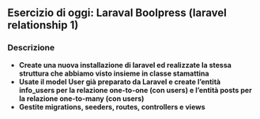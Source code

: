 <h2>Esercizio di oggi: <strong>Laraval Boolpress (laravel relationship 1)<strong></h2>
<h3>Descrizione</h3>
<ul>
   <li>Create una nuova installazione di laravel ed realizzate la stessa struttura che abbiamo visto insieme in classe stamattina</li>
   <li>Usate il model User già preparato da Laravel e create l’entità info_users per la relazione one-to-one (con users) e l’entità posts per la relazione one-to-many (con users)</li>
   <li>Gestite migrations, seeders, routes, controllers e views</li>
</ul>